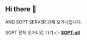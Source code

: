 ## Hi there 👋

AND SOPT SERVER 과제 오거니입니다.

SOPT 전체 오거니로 가기 👉  **[SOPT-all](https://github.com/SOPT-all)**
